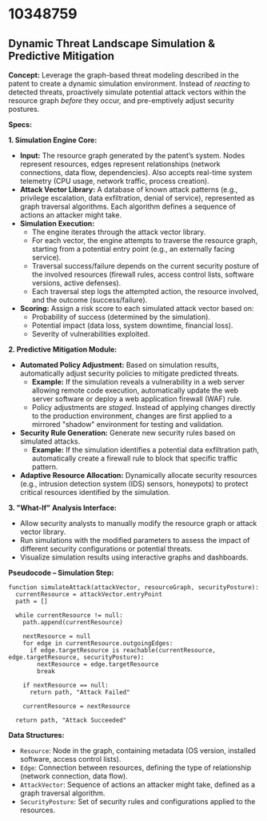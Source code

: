 # 10348759

## Dynamic Threat Landscape Simulation & Predictive Mitigation

**Concept:** Leverage the graph-based threat modeling described in the patent to create a dynamic simulation environment. Instead of *reacting* to detected threats, proactively simulate potential attack vectors within the resource graph *before* they occur, and pre-emptively adjust security postures.

**Specs:**

**1. Simulation Engine Core:**

*   **Input:** The resource graph generated by the patent’s system.  Nodes represent resources, edges represent relationships (network connections, data flow, dependencies).  Also accepts real-time system telemetry (CPU usage, network traffic, process creation).
*   **Attack Vector Library:** A database of known attack patterns (e.g., privilege escalation, data exfiltration, denial of service), represented as graph traversal algorithms. Each algorithm defines a sequence of actions an attacker might take.
*   **Simulation Execution:**
    *   The engine iterates through the attack vector library.
    *   For each vector, the engine attempts to traverse the resource graph, starting from a potential entry point (e.g., an externally facing service).
    *   Traversal success/failure depends on the current security posture of the involved resources (firewall rules, access control lists, software versions, active defenses).
    *   Each traversal step logs the attempted action, the resource involved, and the outcome (success/failure).
*   **Scoring:** Assign a risk score to each simulated attack vector based on:
    *   Probability of success (determined by the simulation).
    *   Potential impact (data loss, system downtime, financial loss).
    *   Severity of vulnerabilities exploited.

**2. Predictive Mitigation Module:**

*   **Automated Policy Adjustment:** Based on simulation results, automatically adjust security policies to mitigate predicted threats.
    *   **Example:** If the simulation reveals a vulnerability in a web server allowing remote code execution, automatically update the web server software or deploy a web application firewall (WAF) rule.
    *   Policy adjustments are *staged*. Instead of applying changes directly to the production environment, changes are first applied to a mirrored "shadow" environment for testing and validation.
*   **Security Rule Generation:** Generate new security rules based on simulated attacks.
    *   **Example:** If the simulation identifies a potential data exfiltration path, automatically create a firewall rule to block that specific traffic pattern.
*   **Adaptive Resource Allocation:** Dynamically allocate security resources (e.g., intrusion detection system (IDS) sensors, honeypots) to protect critical resources identified by the simulation.

**3.  "What-If" Analysis Interface:**

*   Allow security analysts to manually modify the resource graph or attack vector library.
*   Run simulations with the modified parameters to assess the impact of different security configurations or potential threats.
*   Visualize simulation results using interactive graphs and dashboards.

**Pseudocode – Simulation Step:**

```
function simulateAttack(attackVector, resourceGraph, securityPosture):
  currentResource = attackVector.entryPoint
  path = []

  while currentResource != null:
    path.append(currentResource)

    nextResource = null
    for edge in currentResource.outgoingEdges:
      if edge.targetResource is reachable(currentResource, edge.targetResource, securityPosture):
        nextResource = edge.targetResource
        break

    if nextResource == null:
      return path, "Attack Failed"

    currentResource = nextResource

  return path, "Attack Succeeded"
```

**Data Structures:**

*   `Resource`: Node in the graph, containing metadata (OS version, installed software, access control lists).
*   `Edge`:  Connection between resources, defining the type of relationship (network connection, data flow).
*   `AttackVector`:  Sequence of actions an attacker might take, defined as a graph traversal algorithm.
*   `SecurityPosture`: Set of security rules and configurations applied to the resources.